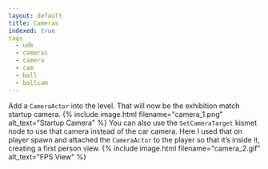 ```yaml
---
layout: default
title: Cameras
indexed: true
tags
  - udk
  - cameras
  - camera
  - cam
  - ball
  - ballcam
---
```

Add a `CameraActor` into the level. That will now be the exhibition match startup camera. 
{% include image.html filename="camera_1.png" alt_text="Startup Camera" %}
You can also use the `SetCameraTarget` kismet node to use that camera instead of the car camera. Here I used that on player spawn and attached the `CameraActor` to the player so that it’s inside it, creating a first person view.
{% include image.html filename="camera_2.gif" alt_text="FPS View" %}
